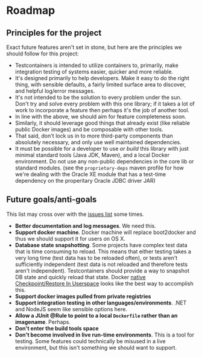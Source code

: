 # Roadmap

## Principles for the project

Exact future features aren't set in stone, but here are the principles we should follow for this project:

* Testcontainers is intended to utilize containers to, primarily, make integration testing of systems easier, quicker and more reliable.
* It's designed primarily to help developers. Make it easy to do the right thing, with sensible defaults, a fairly limited surface area to discover, and helpful log/error messages.
* It's not intended to be the solution to every problem under the sun. Don't try and solve every problem with this one library; if it takes a lot of work to incorporate a feature then perhaps it's the job of another tool.
* In line with the above, we should aim for feature completeness soon.
* Similarly, it should leverage good things that already exist (like reliable public Docker images) and be composable with other tools.
* That said, don't lock us in to more third-party components than absolutely necessary, and only use well maintained dependencies.
* It must be possible for a developer to use _or build_ this library with just minimal standard tools (Java JDK, Maven), and a local Docker environment. Do not use any non-public dependencies in the core lib or standard modules. (see the `proprietary-deps` maven profile for how we're dealing with the Oracle XE module that has a test-time dependency on the properitary Oracle JDBC driver JAR)

## Future goals/anti-goals

This list may cross over with the [issues list](https://github.com/testcontainers/testcontainers-java/issues) some times.

* **Better documentation and log messages**. We need this.
* **Support docker machine**. Docker machine will replace boot2docker and thus we should support it for users on OS X.
* **Database state snapshotting**. Some projects have complex test data that is time consuming to reload. This means that either testing takes a very long time (test data has to be reloaded often), or tests aren't sufficiently independent (test data is not reloaded and therefore tests aren't independent). Testcontainers should provide a way to snapshot DB state and quickly reload that state. Docker [native Checkpoint/Restore In Userspace](http://blog.kubernetes.io/2015/07/how-did-quake-demo-from-dockercon-work.html) looks like the best way to accomplish this.
* **Support docker images pulled from private registries**
* **Support integration testing in other languages/environments**. .NET and NodeJS seem like sensible options here.
* **Allow a JUnit @Rule to point to a local `Dockerfile` rather than an imagename**. Perhaps.
* **Don't enter the build tools space**
* **Don't become involved in live run-time environments**. This is a tool for testing. Some features could technically be misused in a live environment, but this isn't something we should want to support.